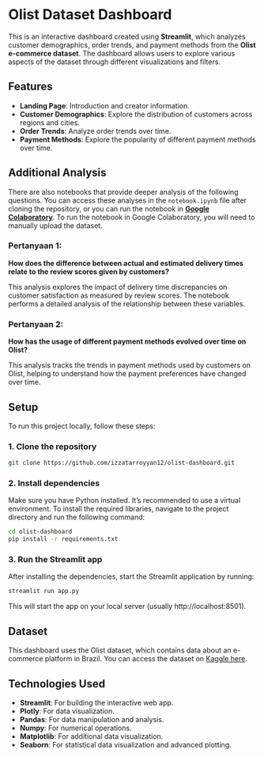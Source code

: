 # Olist Dataset Dashboard

This is an interactive dashboard created using **Streamlit**, which analyzes customer demographics, order trends, and payment methods from the **Olist e-commerce dataset**. The dashboard allows users to explore various aspects of the dataset through different visualizations and filters.

## Features

- **Landing Page**: Introduction and creator information.
- **Customer Demographics**: Explore the distribution of customers across regions and cities.
- **Order Trends**: Analyze order trends over time.
- **Payment Methods**: Explore the popularity of different payment methods over time.

## Additional Analysis

There are also notebooks that provide deeper analysis of the following questions. You can access these analyses in the `notebook.ipynb` file after cloning the repository, or you can run the notebook in [**Google Colaboratory**](https://colab.research.google.com/drive/17oBVE2OrMA5yKmFutU4WPXhm9AenUoxO?usp=sharing). To run the notebook in Google Colaboratory, you will need to manually upload the dataset.

### Pertanyaan 1:
**How does the difference between actual and estimated delivery times relate to the review scores given by customers?**

This analysis explores the impact of delivery time discrepancies on customer satisfaction as measured by review scores. The notebook performs a detailed analysis of the relationship between these variables.

### Pertanyaan 2:
**How has the usage of different payment methods evolved over time on Olist?**

This analysis tracks the trends in payment methods used by customers on Olist, helping to understand how the payment preferences have changed over time.

## Setup

To run this project locally, follow these steps:

### 1. Clone the repository

```bash
git clone https://github.com/izzatarroyyan12/olist-dashboard.git
```
### 2. Install dependencies
Make sure you have Python installed. It’s recommended to use a virtual environment.
To install the required libraries, navigate to the project directory and run the following command:
```bash
cd olist-dashboard
pip install -r requirements.txt
```
### 3. Run the Streamlit app
After installing the dependencies, start the Streamlit application by running:
```bash
streamlit run app.py
```
This will start the app on your local server (usually http://localhost:8501).

## Dataset
This dashboard uses the Olist dataset, which contains data about an e-commerce platform in Brazil. You can access the dataset on [Kaggle here](https://www.kaggle.com/datasets/olistbr/brazilian-ecommerce/data).

## Technologies Used
- **Streamlit**: For building the interactive web app.
- **Plotly**: For data visualization.
- **Pandas**: For data manipulation and analysis.
- **Numpy**: For numerical operations.
- **Matplotlib**: For additional data visualization.
- **Seaborn**: For statistical data visualization and advanced plotting.
